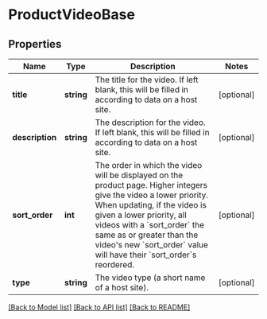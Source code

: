 # ProductVideoBase

## Properties
Name | Type | Description | Notes
------------ | ------------- | ------------- | -------------
**title** | **string** | The title for the video. If left blank, this will be filled in according to data on a host site. | [optional] 
**description** | **string** | The description for the video. If left blank, this will be filled in according to data on a host site. | [optional] 
**sort_order** | **int** | The order in which the video will be displayed on the product page. Higher integers give the video a lower priority. When updating, if the video is given a lower priority, all videos with a &#x60;sort_order&#x60; the same as or greater than the video&#39;s new &#x60;sort_order&#x60; value will have their &#x60;sort_order&#x60;s reordered. | [optional] 
**type** | **string** | The video type (a short name of a host site). | [optional] 

[[Back to Model list]](../README.md#documentation-for-models) [[Back to API list]](../README.md#documentation-for-api-endpoints) [[Back to README]](../README.md)


